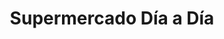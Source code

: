 ---
title: "Supermercado Día a Día"
url: /caracas/supermercado-dia-a-dia-av-intercomunal-de-el-valle/
shop: Supermarkt
---
